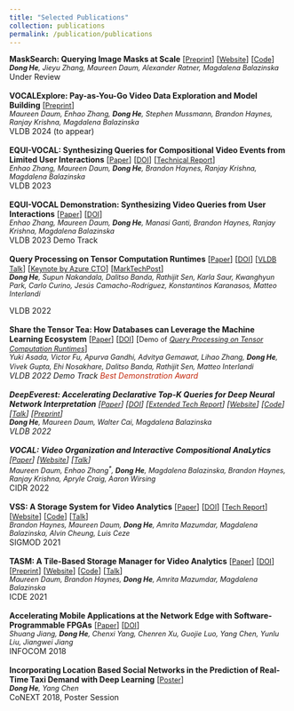 ```yaml
---
title: "Selected Publications"
collection: publications
permalink: /publication/publications
---
```

<b>MaskSearch: Querying Image Masks at Scale</b> [<a href="https://arxiv.org/pdf/2305.02375.pdf" style="font-size:90%">Preprint</a>] [<a href="https://db.cs.washington.edu/projects/neuralartifactdb/" style="font-size:90%">Website</a>] [<a href="https://github.com/uwdb/MaskSearch" style="font-size:90%">Code</a>]<br>
<i style="font-size:90%"><b>Dong He</b>, Jieyu Zhang, Maureen Daum, Alexander Ratner, Magdalena Balazinska</i><br>
Under Review<br>
<br>
<b>VOCALExplore: Pay-as-You-Go Video Data Exploration and Model Building</b> [<a href="https://arxiv.org/pdf/2303.04068.pdf" style="font-size:90%">Preprint</a>]<br>
<i style="font-size:90%">Maureen Daum, Enhao Zhang, <b>Dong He</b>, Stephen Mussmann, Brandon Haynes, Ranjay Krishna, Magdalena Balazinska</i><br>
VLDB 2024 (to appear) <br>
<br>
<b>EQUI-VOCAL: Synthesizing Queries for Compositional Video Events from Limited User Interactions</b> [<a href="https://www.vldb.org/pvldb/vol16/p2714-zhang.pdf" style="font-size:90%">Paper</a>] [<a href="https://doi.org/10.14778/3611479.3611482" style="font-size:90%">DOI</a>] [<a href="https://arxiv.org/pdf/2301.00929.pdf" style="font-size:90%">Technical Report</a>]<br>
<i style="font-size:90%">Enhao Zhang, Maureen Daum, <b>Dong He</b>, Brandon Haynes, Ranjay Krishna, Magdalena Balazinska</i><br>
VLDB 2023 <br>
<br>
<b>EQUI-VOCAL Demonstration: Synthesizing Video Queries from User Interactions</b> [<a href="https://www.vldb.org/pvldb/vol16/p3978-zhang.pdf" style="font-size:90%">Paper</a>] [<a href="https://doi.org/10.14778/3611540.3611600" style="font-size:90%">DOI</a>]<br>
<i style="font-size:90%">Enhao Zhang, Maureen Daum, <b>Dong He</b>, Manasi Ganti, Brandon Haynes, Ranjay Krishna, Magdalena Balazinska</i><br>
VLDB 2023 Demo Track <br>
<br>
<b>Query Processing on Tensor Computation Runtimes</b> [<a href="https://dongheuw.github.io/files/tqp-vldb22.pdf" style="font-size:90%">Paper</a>] [<a href="https://doi.org/10.14778/3551793.3551833" style="font-size:90%">DOI</a>] [<a href="https://youtu.be/BtRSzbJKzgk" style="font-size:90%">VLDB Talk</a>] [<a href="https://youtu.be/sgIBC3yWa-M?si=DSuiL4p6z0xSlUMM&t=1185" style="font-size:90%">Keynote by Azure CTO</a>] [<a href="https://www.marktechpost.com/2022/03/13/researchers-from-the-university-of-washington-and-uc-san-diego-introduce-tensor-query-processor-tqp-with-tensor-computation-runtimes-for-query-processing-20x-speedup/" style="font-size:90%">MarkTechPost</a>]<br>
<i style="font-size:90%"><b>Dong He</b>, Supun Nakandala, Dalitso Banda, Rathijit Sen, Karla Saur, Kwanghyun Park, Carlo Curino, Jesús Camacho-Rodríguez, Konstantinos Karanasos, Matteo Interlandi</i><br> 
<!-- [<a href="https://medium.com/syncedreview/meet-tqp-the-first-query-processor-to-run-on-tensor-computation-runtimes-delivers-up-to-20x-7d1f09d3b9f8" style="font-size:90%">Press I</a>]  -->
VLDB 2022 <br>
<br>
<b>Share the Tensor Tea: How Databases can Leverage the Machine Learning Ecosystem</b> [<a href="https://www.vldb.org/pvldb/vol15/p3598-interlandi.pdf" style="font-size:90%">Paper</a>] [<a href="https://doi.org/10.14778/3554821.3554853" style="font-size:90%">DOI</a>] [<span style="font-size:90%">Demo of</span> <a href="https://dongheuw.github.io/files/tqp-vldb22.pdf" style="font-size:90%; font-style:italic">Query Processing on Tensor Computation Runtimes</a>]<br>
<i style="font-size:90%">Yuki Asada<sup>*</sup>, Victor Fu<sup>*</sup>, Apurva Gandhi<sup>*</sup>, Advitya Gemawat<sup>*</sup>, Lihao Zhang<sup>*</sup>, <b>Dong He</b>, Vivek Gupta, Ehi Nosakhare, Dalitso Banda, Rathijit Sen, Matteo Interlandi</i><br>
VLDB 2022 Demo Track <FONT COLOR="#C3270B">Best Demonstration Award</FONT> <br>
<br>
<b>DeepEverest: Accelerating Declarative Top-K Queries for Deep Neural Network Interpretation</b> [<a href="https://www.vldb.org/pvldb/vol15/p98-he.pdf" style="font-size:90%">Paper</a>] [<a href="https://doi.org/10.14778/3485450.3485460" style="font-size:90%">DOI</a>] [<a href="https://arxiv.org/abs/2104.02234" style="font-size:90%">Extended Tech Report</a>] [<a href="https://db.cs.washington.edu/projects/deepeverest/" style="font-size:90%">Website</a>] [<a href="https://github.com/uwdb/deepeverest" style="font-size:90%">Code</a>] [<a href="https://youtu.be/YAANPB32zX0" style="font-size:90%">Talk</a>] [<a href="https://db.cs.washington.edu/projects/deepeverest/deepeverest-preprint.pdf" style="font-size:90%">Preprint</a>]<br>
<i style="font-size:90%"><b>Dong He</b>, Maureen Daum, Walter Cai, Magdalena Balazinska</i><br>
VLDB 2022 <br>
<br>
<b>VOCAL: Video Organization and Interactive Compositional AnaLytics</b> [<a href="http://cidrdb.org/cidr2022/papers/p41-daum.pdf" style="font-size:90%">Paper</a>] [<a href="https://db.cs.washington.edu/projects/visualworld/" style="font-size:90%">Website</a>] [<a href="https://youtu.be/b3WXC5zlyBA" style="font-size:90%">Talk</a>]<br>
<i style="font-size:90%">Maureen Daum<sup>*</sup>, Enhao Zhang<sup>*</sup>, <b>Dong He</b>, Magdalena Balazinska, Brandon Haynes, Ranjay Krishna, Apryle Craig, Aaron Wirsing</i><br>
CIDR 2022 <br>
<br>
<b>VSS: A Storage System for Video Analytics</b> [<a href="https://db.cs.washington.edu/projects/visualworld/vss.pdf" style="font-size:90%">Paper</a>] [<a href="https://doi.org/10.1145/3448016.3459242" style="font-size:90%">DOI</a>] [<a href="https://arxiv.org/abs/2103.16604" style="font-size:90%">Tech Report</a>] [<a href="https://db.cs.washington.edu/projects/visualworld/" style="font-size:90%">Website</a>] [<a href="https://github.com/BrandonHaynes/vss" style="font-size:90%">Code</a>] [<a href="https://dl.acm.org/doi/abs/10.1145/3448016.3459242" style="font-size:90%">Talk</a>]<br>
<i style="font-size:90%">Brandon Haynes, Maureen Daum, <b>Dong He</b>, Amrita Mazumdar, Magdalena Balazinska, Alvin Cheung, Luis Ceze</i> <br>
SIGMOD 2021 <br>
<br>
<b>TASM: A Tile-Based Storage Manager for Video Analytics</b> [<a href="https://db.cs.washington.edu/projects/visualworld/tasm.pdf" style="font-size:90%">Paper</a>] [<a href="https://doi.org/10.1109/ICDE51399.2021.00156" style="font-size:90%">DOI</a>] [<a href="https://arxiv.org/abs/2006.02958" style="font-size:90%">Preprint</a>] [<a href="https://db.cs.washington.edu/projects/visualworld/" style="font-size:90%">Website</a>] [<a href="https://github.com/uwdb/tasm" style="font-size:90%">Code</a>] [<a href="https://youtu.be/j8mvXSWXzws" style="font-size:90%">Talk</a>]<br>
<i style="font-size:90%">Maureen Daum, Brandon Haynes, <b>Dong He</b>, Amrita Mazumdar, Magdalena Balazinska</i><br>
ICDE 2021 <br>
<br>
<b>Accelerating Mobile Applications at the Network Edge with Software-Programmable FPGAs</b> [<a href="https://dongheuw.github.io/files/edgefpga-infocom18.pdf" style="font-size:90%">Paper</a>] [<a href="https://doi.org/10.1109/INFOCOM.2018.8485850" style="font-size:90%">DOI</a>]<br>
<i style="font-size:90%">Shuang Jiang, <b>Dong He</b>, Chenxi Yang, Chenren Xu, Guojie Luo, Yang Chen, Yunlu Liu, Jiangwei Jiang</i><br>
INFOCOM 2018 <br>
<br>
<b>Incorporating Location Based Social Networks in the Prediction of Real-Time Taxi Demand with Deep Learning</b> [<a href="https://dongheuw.github.io/files/taxi-conext18.pdf" style="font-size:90%">Poster</a>]<br>
<i style="font-size:90%"><b>Dong He</b>, Yang Chen</i><br>
CoNEXT 2018, Poster Session <br>